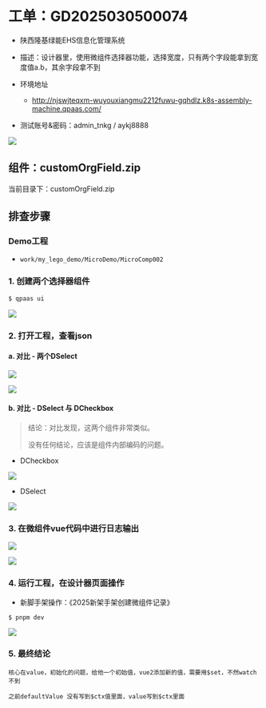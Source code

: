 # 工单：GD2025030500074

* 陕西隆基绿能EHS信息化管理系统

* 描述：设计器里，使用微组件选择器功能，选择宽度，只有两个字段能拿到宽度值a.b，其余字段拿不到
* 环境地址
    * http://njswjteqxm-wuyouxiangmu2212fuwu-gqhdlz.k8s-assembly-machine.qpaas.com/
* 测试账号&密码：admin_tnkg / aykj8888

![](/AllFiles/前端文档/1-Lego（全）/1-功能维度-微组件汇总/06-微组件-选择器监听不到a.b的值/images/001.png)



## 组件：customOrgField.zip

当前目录下：customOrgField.zip



## 排查步骤

### Demo工程

* `work/my_lego_demo/MicroDemo/MicroComp002`



### 1. 创建两个选择器组件

```sh
$ qpaas ui
```

![](/AllFiles/前端文档/1-Lego（全）/1-功能维度-微组件汇总/06-微组件-选择器监听不到a.b的值/images/002.png)



### 2. 打开工程，查看json

#### a. 对比 - 两个DSelect

![](/AllFiles/前端文档/1-Lego（全）/1-功能维度-微组件汇总/06-微组件-选择器监听不到a.b的值/images/003.png)

![](/AllFiles/前端文档/1-Lego（全）/1-功能维度-微组件汇总/06-微组件-选择器监听不到a.b的值/images/004.png)



#### b. 对比 - DSelect 与 DCheckbox

> 结论：对比发现，这两个组件非常类似。
>
> 没有任何结论，应该是组件内部编码的问题。

* DCheckbox

![](/AllFiles/前端文档/1-Lego（全）/1-功能维度-微组件汇总/06-微组件-选择器监听不到a.b的值/images/007.png)

* DSelect 

![](/AllFiles/前端文档/1-Lego（全）/1-功能维度-微组件汇总/06-微组件-选择器监听不到a.b的值/images/008.png)





### 3. 在微组件vue代码中进行日志输出

![](/AllFiles/前端文档/1-Lego（全）/1-功能维度-微组件汇总/06-微组件-选择器监听不到a.b的值/images/005.png)

![](/AllFiles/前端文档/1-Lego（全）/1-功能维度-微组件汇总/06-微组件-选择器监听不到a.b的值/images/006.png)



### 4. 运行工程，在设计器页面操作

* 新脚手架操作：《2025新架手架创建微组件记录》

```
$ pnpm dev
```

![](/AllFiles/前端文档/1-Lego（全）/1-功能维度-微组件汇总/06-微组件-选择器监听不到a.b的值/images/009.png)



### 5. 最终结论

```
核心在value，初始化的问题，给他一个初始值，vue2添加新的值，需要用$set，不然watch不到

之前defaultValue 没有写到$ctx值里面，value写到$ctx里面
```



















